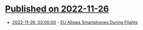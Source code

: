 # [Published on 2022-11-26](index.md)

* [2022-11-26, 03:00:00](https://mobile.slashdot.org/story/22/11/25/1450204/eu-allows-smartphones-during-flights?utm_source=rss1.0mainlinkanon&utm_medium=feed) - [EU Allows Smartphones During Flights](https://mobile.slashdot.org/story/22/11/25/1450204/eu-allows-smartphones-during-flights?utm_source=rss1.0mainlinkanon&utm_medium=feed)
